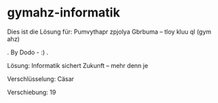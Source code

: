 # gymahz-informatik
Dies ist die Lösung für: Pumvythapr zpjolya Gbrbuma – tloy kluu ql (gym ahz)


.
By Dodo - :)
.



Lösung: Informatik sichert Zukunft – mehr denn je

Verschlüsselung: Cäsar

Verschiebung: 19
